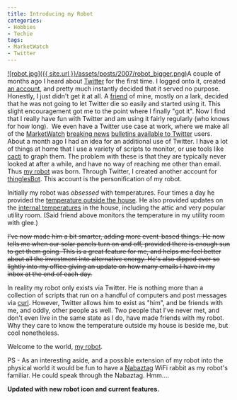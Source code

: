 ```yaml
---
title: Introducing my Robot
categories:
- Hobbies
- Techie
tags:
- MarketWatch
- Twitter
---
```


[![robot.jpg]({{ site.url }}/assets/posts/2007/robot_bigger.png)](http://twitter.com/thinglesBot)A couple of months ago I heard about [Twitter](http://twitter.com/) for the first time. I logged onto it, created [an account](http://twitter.com/thingles), and pretty much instantly decided that it served no purpose. Honestly, I just didn't get it at all. A [friend](http://www.jimbernard.net/) of mine, mostly on a lark, decided that he was not going to let Twitter die so easily and started using it. This slight encouragement got me to the point where I finally "got it". Now I find that I really have fun with Twitter and am using it fairly regularly (who knows for how long).  We even have a Twitter use case at work, where we make all of the [MarketWatch](http://www.marketwatch.com/) [breaking news](http://blogs.marketwatch.com/about_marketwatch/2007/01/breaking_news_o.html) [bulletins available to Twitter](http://twitter.com/marketwatch) users.
About a month ago I had an idea for an additional use of Twitter. I have a lot of things at home that I use a variety of scripts to monitor, or use tools like [cacti](http://cacti.net/) to graph them. The problem with these is that they are typically never looked at after a while, and have no way of reaching me other than email. Thus [my robot](http://twitter.com/thinglesBot) was born. Through Twitter, I created another account for [thinglesBot](http://twitter.com/thinglesBot). This account is the personification of my robot.

Initially my robot was _obsessed_ with temperatures. Four times a day he provided the [temperature outside the house](http://twitter.com/thinglesbot/statuses/790916953). He also provided updates on the [internal temperatures](http://twitter.com/thinglesbot/statuses/791003480) in the house, including the attic and very popular utility room. (Said friend above monitors the temperature in my utility room with glee.)

<strike>I've now made him a bit smarter, adding more event-based things. He now tells me when our solar panels turn on and off, provided there is enough sun to get them going. This is a great feature for me, and helps me feel better about all the investment into alternative energy. He's also dipped ever so lightly into my office giving an update on how many emails I have in my inbox at the end of each day.</strike>

In reality my robot only exists via Twitter. He is nothing more than a collection of scripts that run on a handful of computers and post messages via [curl](http://curl.haxx.se/). However, Twitter allows him to exist as "him", and be friends with me, and oddly, other people as well. Two people that I've never met, and don't even live in the same state as I do, have made friends with my robot. Why they care to know the temperature outside my house is beside me, but cool nonetheless.

Welcome to the world, [my robot](http://twitter.com/thinglesBot).

PS - As an interesting aside, and a possible extension of my robot into the physical world it would be fun to have a [Nabaztag](http://www.nabaztags.com) WiFi rabbit as my robot's familiar. He could speak through the Nabaztag. Hmm....

**Updated with new robot icon and current features.**
